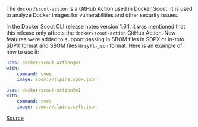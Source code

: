 The `docker/scout-action` is a GitHub Action used in Docker Scout. It is used to analyze Docker images for vulnerabilities and other security issues. 

In the Docker Scout CLI release notes version 1.6.1, it was mentioned that this release only affects the `docker/scout-action` GitHub Action. New features were added to support passing in SBOM files in SDPX or in-toto SDPX format and SBOM files in `syft-json` format. Here is an example of how to use it:

```yaml
uses: docker/scout-action@v1
with:
    command: cves
    image: sbom://alpine.spdx.json
```

```yaml
uses: docker/scout-action@v1
with:
    command: cves
    image: sbom://alpine.syft.json
```

[Source](https://docs.docker.com/scout/release-notes/cli/#161)
